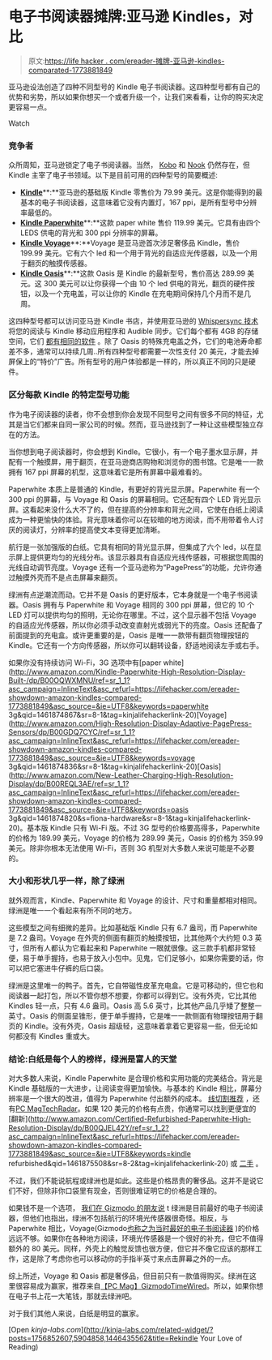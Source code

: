 # 电子书阅读器摊牌:亚马逊 Kindles，对比

> 原文:[https://life hacker . com/ereader-摊牌-亚马逊-kindles-comparated-1773881849](https://lifehacker.com/ereader-showdown-amazon-kindles-compared-1773881849)

亚马逊设法创造了四种不同型号的 Kindle 电子书阅读器。这四种型号都有自己的优势和劣势，所以如果你想买一个或者升级一个，让我们来看看，让你的购买决定更容易一点。

Watch

### 竞争者

众所周知，亚马逊锁定了电子书阅读器。当然， [Kobo](https://us.kobobooks.com/collections/ereaders) 和 [Nook](http://nook.barnesandnoble.com/u/Compare-NOOKs/379003181) 仍然存在，但 Kindle 主宰了电子书领域。以下是目前可用的四种型号的简要概述:

*   [**Kindle**](https://www.amazon.com/dp/B00I15SB16?asc_campaign=InlineText&asc_refurl=https://lifehacker.com/ereader-showdown-amazon-kindles-compared-1773881849&asc_source=&tag=kinjalifehackerlink-20)**:**亚马逊的基础版 Kindle 零售价为 79.99 美元。这是你能得到的最基本的电子书阅读器，这意味着它没有内置灯，167 ppi，是所有型号中分辨率最低的。
*   [**Kindle Paperwhite**](http://www.amazon.com/dp/B00OQVZDJM?asc_campaign=InlineText&asc_refurl=https://lifehacker.com/ereader-showdown-amazon-kindles-compared-1773881849&asc_source=&tag=kinjalifehackerlink-20)**:**这款 paper white 售价 119.99 美元。它具有由四个 LEDS 供电的背光和 300 ppi 分辨率的屏幕。
*   [**Kindle Voyage**](https://www.amazon.com/dp/B00IOY8XWQ?asc_campaign=InlineText&asc_refurl=https://lifehacker.com/ereader-showdown-amazon-kindles-compared-1773881849&asc_source=&tag=kinjalifehackerlink-20)**:**Voyage 是亚马逊首次涉足奢侈品 Kindle，售价 199.99 美元。它有六个 led 和一个用于背光的自适应光传感器，以及一个用于翻页的触摸传感器。
*   [**Kindle Oasis**](https://www.amazon.com/dp/B00REQKWGA?asc_campaign=InlineText&asc_refurl=https://lifehacker.com/ereader-showdown-amazon-kindles-compared-1773881849&asc_source=&tag=kinjalifehackerlink-20)**:**这款 Oasis 是 Kindle 的最新型号，售价高达 289.99 美元。这 300 美元可以让你获得一个由 10 个 led 供电的背光，翻页的硬件按钮，以及一个充电盖，可以让你的 Kindle 在充电期间保持几个月而不是几周。

这四种型号都可以访问亚马逊 Kindle 书店，并使用亚马逊的 [Whispersync 技术](http://www.amazon.com/gp/feature.html?asc_campaign=InlineText&asc_refurl=https://lifehacker.com/ereader-showdown-amazon-kindles-compared-1773881849&asc_source=&docId=1000827761&tag=kinjalifehackerlink-20) 将您的阅读与 Kindle 移动应用程序和 Audible 同步。它们每个都有 4GB 的存储空间，它们 [都有相同的软件](https://lifehacker.com/a-students-guide-to-using-the-kindle-for-research-1502276466) 。除了 Oasis 的特殊充电盖之外，它们的电池寿命都差不多，通常可以持续几周..所有四种型号都需要一次性支付 20 美元，才能去掉屏保上的“特价”广告。所有型号的用户体验都是一样的，所以真正不同的只是硬件。

### 区分每款 Kindle 的特定型号功能

作为电子阅读器的读者，你不会想到你会发现不同型号之间有很多不同的特征，尤其是当它们都来自同一家公司的时候。然而，亚马逊找到了一种让这些模型独立存在的方法。

当你想到电子阅读器时，你会想到 Kindle。它很小，有一个电子墨水显示屏，并配有一个触摸屏，用于翻页，在亚马逊商店购物和浏览你的图书馆。它是唯一一款拥有 167 ppi 屏幕的机型，这意味着它是所有屏幕中最难看的。

Paperwhite 本质上是普通的 Kindle，有更好的背光显示屏。Paperwhite 有一个 300 ppi 的屏幕，与 Voyage 和 Oasis 的屏幕相同。它还配有四个 LED 背光显示屏。这看起来没什么大不了的，但在提高的分辨率和背光之间，它使在白纸上阅读成为一种更愉快的体验。背光意味着你可以在较暗的地方阅读，而不用带着令人讨厌的阅读灯，分辨率的提高使文本变得更加清晰。

航行是一张加强版的白纸。它具有相同的背光显示屏，但集成了六个 led，以在显示屏上提供更均匀的光线分布。该显示器具有自适应光线传感器，可根据您周围的光线自动调节亮度。Voyage 还有一个亚马逊称为“PagePress”的功能，允许你通过触摸外壳而不是点击屏幕来翻页。

绿洲有点逆潮流而动。它并不是 Oasis 的更好版本，它本身就是一个电子书阅读器。Oasis 拥有与 Paperwhite 和 Voyage 相同的 300 ppi 屏幕，但它的 10 个 LED 灯可以提供均匀的照明，无论你在哪里。不过，这个显示器不包括 Voyage 的自适应光传感器，所以你必须手动改变直射光或弱光下的亮度。Oasis 还配备了前面提到的充电盒。或许更重要的是，Oasis 是唯一一款带有翻页物理按钮的 Kindle。它还有一个方向传感器，所以你可以翻转设备，舒适地阅读左手或右手。

如果你没有持续访问 Wi-Fi，3G 选项中有[paper white](http://www.amazon.com/Kindle-Paperwhite-High-Resolution-Display-Built-/dp/B00OQWXMNU/ref=sr_1_1?asc_campaign=InlineText&asc_refurl=https://lifehacker.com/ereader-showdown-amazon-kindles-compared-1773881849&asc_source=&ie=UTF8&keywords=paperwhite 3g&qid=1461874867&sr=8-1&tag=kinjalifehackerlink-20)[Voyage](http://www.amazon.com/High-Resolution-Display-Adaptive-PagePress-Sensors/dp/B00GDQ7CYC/ref=sr_1_1?asc_campaign=InlineText&asc_refurl=https://lifehacker.com/ereader-showdown-amazon-kindles-compared-1773881849&asc_source=&ie=UTF8&keywords=voyage 3g&qid=1461874836&sr=8-1&tag=kinjalifehackerlink-20)[Oasis](http://www.amazon.com/New-Leather-Charging-High-Resolution-Display/dp/B00REQL3AE/ref=sr_1_1?asc_campaign=InlineText&asc_refurl=https://lifehacker.com/ereader-showdown-amazon-kindles-compared-1773881849&asc_source=&ie=UTF8&keywords=oasis 3g&qid=1461874820&s=fiona-hardware&sr=8-1&tag=kinjalifehackerlink-20)。基本版 Kindle 只有 Wi-Fi 版。不过 3G 型号的价格要高得多，Paperwhite 的价格为 189.99 美元，Voyage 的价格为 289.99 美元，Oasis 的价格为 359.99 美元。除非你根本无法使用 Wi-Fi，否则 3G 机型对大多数人来说可能是不必要的。

### 大小和形状几乎一样，除了绿洲

就外观而言，Kindle、Paperwhite 和 Voyage 的设计、尺寸和重量都相对相同。绿洲是唯一一个看起来有所不同的地方。

这些模型之间有细微的差异。比如基础版 Kindle 只有 6.7 盎司，而 Paperwhite 是 7.2 盎司。Voyage 在外壳的侧面有翻页的触摸按钮，比其他两个大约短 0.3 英寸，但所有人都认为它看起来和 Paperwhite 一眼就很像。这三款手机都非常轻便，易于单手握持，也易于放入小包中。见鬼，它们足够小，如果你需要的话，你可以把它塞进牛仔裤的后口袋。

绿洲是这里唯一的鸭子。首先，它自带磁性皮革充电盒。它是可移动的，但它也和阅读器一起打包，所以不管你想不想要，你都可以得到它。没有外壳，它比其他 Kindles 轻一点，只有 4.6 盎司。Oasis 高 5.6 英寸，比其他产品几乎矮了整整一英寸。Oasis 的侧面呈锥形，便于单手握持，它是唯一一款侧面有物理按钮用于翻页的 Kindle。没有外壳，Oasis 超级轻，这意味着拿着它更容易一些，但无论如何都没有 Kindles 重或大。

### 结论:白纸是每个人的榜样，绿洲是富人的天堂

对大多数人来说，Kindle Paperwhite 是合理价格和实用功能的完美结合。背光是 Kindle 基础版的一大进步，让阅读变得更加愉快。与基本的 Kindle 相比，屏幕分辨率是一个很大的改进，值得为 Paperwhite 付出额外的成本。 [线切割推荐](http://thewirecutter.com/reviews/amazon-kindle-is-the-best-ebook-reader/) ，还有[PC Mag](http://www.pcmag.com/roundup/294182/the-best-ebook-readers)[TechRadar](http://www.techradar.com/us/news/portable-devices/best-ereaders-2014-which-should-you-buy--1267343)。如果 120 美元的价格有点贵，你通常可以找到更便宜的 [翻新](http://www.amazon.com/Certified-Refurbished-Paperwhite-High-Resolution-Display/dp/B00QJEL42Y/ref=sr_1_2?asc_campaign=InlineText&asc_refurl=https://lifehacker.com/ereader-showdown-amazon-kindles-compared-1773881849&asc_source=&ie=UTF8&keywords=kindle refurbished&qid=1461875508&sr=8-2&tag=kinjalifehackerlink-20) 或 [二手](http://www.amazon.com/gp/offer-listing/B00OQVZDJM/ref=dp_olp_used?asc_campaign=InlineText&asc_refurl=https://lifehacker.com/ereader-showdown-amazon-kindles-compared-1773881849&asc_source=&condition=used&ie=UTF8&tag=kinjalifehackerlink-20) 。

不过，我们不能说航程或绿洲也是如此。这些是价格昂贵的奢侈品。这并不是说它们不好，但除非你口袋里有现金，否则很难证明它的价格是合理的。

如果钱不是一个选项， [我们在 Gizmodo 的朋友说](http://gizmodo.com/the-amazon-oasis-is-the-best-e-reader-ever-made-1773295033) t 绿洲是目前最好的电子书阅读器，但他们也指出，绿洲不包括航行的环境光传感器很奇怪。相反，与 Paperwhite 相比，Voyage(Gizmodo[也称之为当时最好的电子书阅读器](http://gizmodo.com/kindle-voyage-review-the-best-e-reader-lots-of-money-c-1648278525) )的价格远远不够。如果你在各种地方阅读，环境光传感器是一个很好的补充，但它不值得额外的 80 美元。同样，外壳上的触觉反馈也很方便，但它并不像它应该的那样工作，这是除了考虑你也可以移动你的手指半英寸来点击屏幕之外的一点。

综上所述，Voyage 和 Oasis 都是奢侈品，但目前只有一款值得购买。绿洲在这里很容易成为赢家，推荐来自[【PC Mag】](http://www.amazon.com/gp/offer-listing/B00OQVZDJM/ref=dp_olp_used?asc_campaign=InlineText&asc_refurl=https://lifehacker.com/ereader-showdown-amazon-kindles-compared-1773881849&asc_source=&condition=used&ie=UTF8&tag=kinjalifehackerlink-20)[Gizmodo](http://gizmodo.com/which-kindle-should-you-buy-1773672324)[Time](http://time.com/4309260/amazon-kindle-oasis-review-2016/)[Wired](http://www.wired.co.uk/reviews/gadgets/2016-04/amazon-kindle-oasis-review-price-features-ereader)。所以，如果你想在电子书上花一大笔钱，那就去绿洲吧。

对于我们其他人来说，白纸是明显的赢家。

[Open *kinja-labs.com*](http://kinja-labs.com/related-widget/?posts=1756852607,5904858,1446435562&title=Rekindle Your Love of Reading)